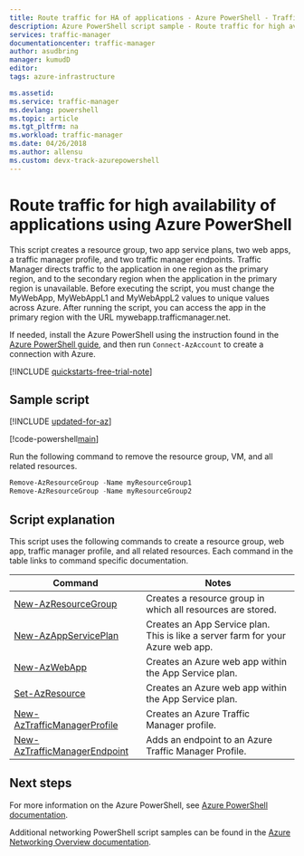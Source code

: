 ```yaml
---
title: Route traffic for HA of applications - Azure PowerShell - Traffic Manager
description: Azure PowerShell script sample - Route traffic for high availability of applications
services: traffic-manager
documentationcenter: traffic-manager
author: asudbring
manager: kumudD
editor: 
tags: azure-infrastructure

ms.assetid:
ms.service: traffic-manager
ms.devlang: powershell
ms.topic: article
ms.tgt_pltfrm: na
ms.workload: traffic-manager
ms.date: 04/26/2018
ms.author: allensu 
ms.custom: devx-track-azurepowershell
---
```


# Route traffic for high availability of applications using Azure PowerShell

This script creates a resource group, two app service plans, two web apps, a traffic manager profile, and two traffic manager endpoints. Traffic Manager directs traffic to the application in one region as the primary region, and to the secondary region when the application in the primary region is unavailable. Before executing the script, you must change the MyWebApp, MyWebAppL1 and MyWebAppL2 values to unique values across Azure. After running the script, you can access the app in the primary region with the URL mywebapp.trafficmanager.net.

If needed, install the Azure PowerShell using the instruction found in the [Azure PowerShell guide](/powershell/azure), and then run `Connect-AzAccount` to create a connection with Azure.

[!INCLUDE [quickstarts-free-trial-note](../../../includes/quickstarts-free-trial-note.md)]

## Sample script

[!INCLUDE [updated-for-az](../../../includes/updated-for-az.md)]

[!code-powershell[main](../../../powershell_scripts/traffic-manager/direct-traffic-for-increased-application-availability/direct-traffic-for-increased-application-availability.ps1 "Route traffic for high availability")]


Run the following command to remove the resource group, VM, and all related resources.

```powershell
Remove-AzResourceGroup -Name myResourceGroup1
Remove-AzResourceGroup -Name myResourceGroup2
```


## Script explanation

This script uses the following commands to create a resource group, web app, traffic manager profile, and all related resources. Each command in the table links to command specific documentation.

| Command | Notes |
|---|---|
| [New-AzResourceGroup](/powershell/module/az.resources/new-azresourcegroup)  | Creates a resource group in which all resources are stored. |
| [New-AzAppServicePlan](/powershell/module/az.websites/new-azappserviceplan) | Creates an App Service plan. This is like a server farm for your Azure web app. |
| [New-AzWebApp](/powershell/module/az.websites/new-azwebapp) | Creates an Azure web app within the App Service plan. |
| [Set-AzResource](/powershell/module/az.resources/new-azresource) | Creates an Azure web app within the App Service plan. |
| [New-AzTrafficManagerProfile](/powershell/module/az.trafficmanager/new-aztrafficmanagerprofile) | Creates an Azure Traffic Manager profile. |
| [New-AzTrafficManagerEndpoint](/powershell/module/az.trafficmanager/new-aztrafficmanagerendpoint) | Adds an endpoint to an Azure Traffic Manager Profile. |

## Next steps

For more information on the Azure PowerShell, see [Azure PowerShell documentation](/powershell/azure/).

Additional networking PowerShell script samples can be found in the [Azure Networking Overview documentation](../powershell-samples.md?toc=%2fazure%2fnetworking%2ftoc.json).
